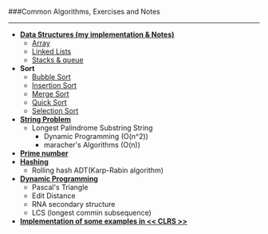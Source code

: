 ###Common Algorithms, Exercises and Notes
- - -
* [**Data Structures (my implementation & Notes)**](#data-structure)
	* [Array](https://github.com/zpoint/Algorithms/tree/master/Array)
	* [Linked Lists](https://github.com/zpoint/Algorithms/tree/master/Linked%20Lists)
	* [Stacks & queue](https://github.com/zpoint/Algorithms/tree/master/Stack_Queue)
* **Sort**
	* [Bubble Sort](https://github.com/zpoint/Algorithms/tree/master/Sort/bubble%20sort)
	* [Insertion Sort](https://github.com/zpoint/Algorithms/tree/master/Sort/insertion%20sort)
	* [Merge Sort](https://github.com/zpoint/Algorithms/tree/master/Sort/merge%20sort)
	* [Quick Sort](https://github.com/zpoint/Algorithms/tree/master/Sort/quick%20sort)
	* [Selection Sort](https://github.com/zpoint/Algorithms/tree/master/Sort/selection%20sort)
* [**String Problem**](https://github.com/zpoint/Algorithms/tree/master/String)
	* Longest Palindrome Substring String
		* Dynamic Programming (O(n^2))
		* maracher's Algorithms (O(n))
* [**Prime number**](https://github.com/zpoint/Algorithms/tree/master/prime)
* [**Hashing**](https://github.com/zpoint/Algorithms/tree/master/Hashing)
	* Rolling hash ADT(Karp-Rabin algorithm)
* [**Dynamic Programming**](https://github.com/zpoint/Algorithms/tree/master/Dynamic%20Programming)
	* Pascal's Triangle
	* Edit Distance
	* RNA secondary structure
	* LCS (longest commin subsequence)
* [**Implementation of some examples in << CLRS >>**](https://github.com/zpoint/Algorithms/tree/master/CLRS)


